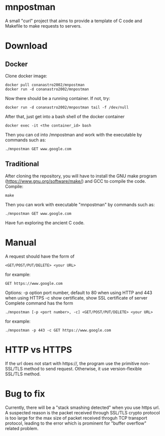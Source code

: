 # mnpostman

A small "curl" project that aims to provide a template of C code and Makefile to make requests to servers.

# Download

## Docker
Clone docker image:

    docker pull conanastro2002/mnpostman
    docker run -d conanastro2002/mnpostman 

Now there should be a running container. If not, try:

    docker run -d conanastro2002/mnpostman tail -f /dev/null

After that, just get into a bash shell of the docker container

    docker exec -it <the container_id> bash

Then you can cd into /mnpostman and work with the executable by commands such as:

    ./mnpostman GET www.google.com

## Traditional
After cloning the repository, you will have to install the GNU make program (https://www.gnu.org/software/make/) and GCC to compile the code.
Compile:

    make

Then you can work with executable "mnpostman" by commands such as:

    ./mnpostman GET www.google.com

Have fun exploring the ancient C code.

# Manual
A request should have the form of 

    <GET/POST/PUT/DELETE> <your URL>

for example:

    GET https://www.google.com
    
Options:
    -p      option port number, default to 80 when using HTTP and 443 when using HTTPS
    -c      show certificate, show SSL certificate of server
Complete command has the form

    ./mnpostman [-p <port number>, -c] <GET/POST/PUT/DELETE> <your URL>
 
for example:

    ./mnpostman -p 443 -c GET https://www.google.com

# HTTP vs HTTPS
If the url does not start with https://, the program use the primitive non-SSL/TLS method to send request. Otherwise, it use version-flexible SSL/TLS method.
    
# Bug to fix
Currently, there will be a "stack smashing detected" when you use https url. A suspected reason is the packet received through SSL/TLS crypto protocol is too large for the max size of packet received throguh TCP transport protocol, leading to the error which is prominent for "buffer overflow" related problem.
